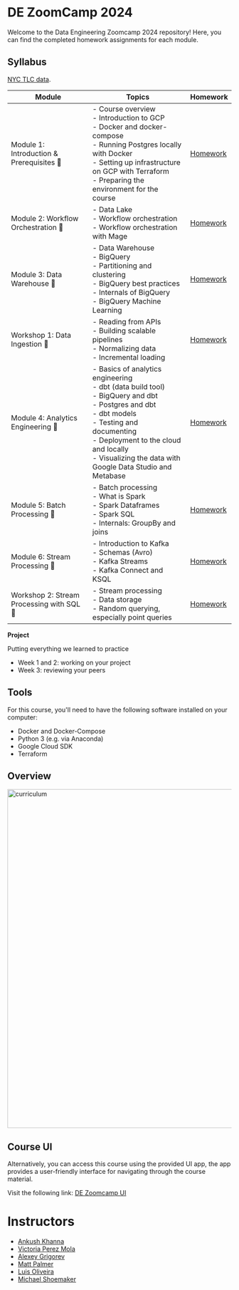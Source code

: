 # DE ZoomCamp 2024

Welcome to the Data Engineering Zoomcamp 2024 repository! Here, you can find the completed homework assignments for each module.

## Syllabus

[NYC TLC data](https://www.nyc.gov/site/tlc/about/tlc-trip-record-data.page).


| Module | Topics | Homework |
|--------|--------|----------|
| Module 1: Introduction & Prerequisites 🚀 | - Course overview <br> - Introduction to GCP <br> - Docker and docker-compose <br> - Running Postgres locally with Docker <br> - Setting up infrastructure on GCP with Terraform <br> - Preparing the environment for the course | [Homework](week_1/homework.md) |
| Module 2: Workflow Orchestration 🚀 | - Data Lake <br> - Workflow orchestration <br> - Workflow orchestration with Mage | [Homework](week_2/homework.md) |
| Module 3: Data Warehouse 🚀 | - Data Warehouse <br> - BigQuery <br> - Partitioning and clustering <br> - BigQuery best practices <br> - Internals of BigQuery <br> - BigQuery Machine Learning | [Homework](week_3/homework.md) |
| Workshop 1: Data Ingestion 🚀 | - Reading from APIs <br> - Building scalable pipelines <br> - Normalizing data <br> - Incremental loading | [Homework](/workshops/dltHub/homework_dlt.md) |
| Module 4: Analytics Engineering 🚀 | - Basics of analytics engineering <br> - dbt (data build tool) <br> - BigQuery and dbt <br> - Postgres and dbt <br> - dbt models <br> - Testing and documenting <br> - Deployment to the cloud and locally <br> - Visualizing the data with Google Data Studio and Metabase | [Homework](week_4/homework.md) |
| Module 5: Batch Processing 🚀 | - Batch processing <br> - What is Spark <br> - Spark Dataframes <br> - Spark SQL <br> - Internals: GroupBy and joins | [Homework](week_5/homework.md) |
| Module 6: Stream Processing 🚀 | - Introduction to Kafka <br> - Schemas (Avro) <br> - Kafka Streams <br> - Kafka Connect and KSQL | [Homework](week_6/homework.md) |
| Workshop 2: Stream Processing with SQL 🚀 | - Stream processing <br> - Data storage <br> - Random querying, especially point queries <br> | [Homework](/workshops/rising-wave/homework.md) |


**Project**

Putting everything we learned to practice

* Week 1 and 2: working on your project
* Week 3: reviewing your peers


## Tools
For this course, you'll need to have the following software installed on your computer:

- Docker and Docker-Compose
- Python 3 (e.g. via Anaconda)
- Google Cloud SDK
- Terraform

## Overview


<img width="761" alt="curriculum" src="https://github.com/nenalukic/de-zoom-camp/assets/83710854/49d81f96-b7f2-4c8b-b02d-19d182007b09">



## Course UI
Alternatively, you can access this course using the provided UI app, the app provides a user-friendly interface for navigating through the course material.

Visit the following link: [DE Zoomcamp UI](https://dezoomcamp.streamlit.app/)

# Instructors
- [Ankush Khanna](https://linkedin.com/in/ankushkhanna2)
- [Victoria Perez Mola](https://www.linkedin.com/in/victoriaperezmola/)
- [Alexey Grigorev](https://linkedin.com/in/agrigorev)
- [Matt Palmer](https://www.linkedin.com/in/matt-palmer/)
- [Luis Oliveira](https://www.linkedin.com/in/lgsoliveira/)
- [Michael Shoemaker](https://www.linkedin.com/in/michaelshoemaker1/)